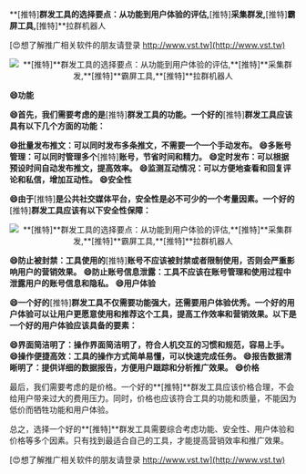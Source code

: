 **[推特]**群发工具的选择要点：从功能到用户体验的评估,**[推特]**采集群发,**[推特]**霸屏工具,**[推特]**拉群机器人

[😍想了解推广相关软件的朋友请登录 http://www.vst.tw](http://www.vst.tw)

 <center><img src="https://vst.tw/MP4/tuiguang/png/1.png" alt="**[推特]**群发工具的选择要点：从功能到用户体验的评估,**[推特]**采集群发,**[推特]**霸屏工具,**[推特]**拉群机器人"></center>

**😄功能**

**😄首先，我们需要考虑的是**[推特]**群发工具的功能。一个好的**[推特]**群发工具应该具有以下几个方面的功能：**

**😄批量发布推文：可以同时发布多条推文，不需要一个一个手动发布。**
**😄多账号管理：可以同时管理多个**[推特]**账号，节省时间和精力。**
**😄定时发布：可以根据预设时间自动发布推文，提高效率。**
**😄监测互动情况：可以方便地查看和回复评论和私信，增加互动性。**
**😄安全性**

**😄由于**[推特]**是公共社交媒体平台，安全性是必不可少的一个考量因素。一个好的**[推特]**群发工具应该有以下安全性保障：**

 <center><img src="https://vst.tw/MP4/tuiguang/png/6.png" alt="**[推特]**群发工具的选择要点：从功能到用户体验的评估,**[推特]**采集群发,**[推特]**霸屏工具,**[推特]**拉群机器人"></center>

**😄防止被封禁：工具使用的**[推特]**账号不应该被封禁或者限制使用，否则会严重影响用户的营销效果。**
**😄防止账号信息泄露：工具不应该在账号管理和使用过程中泄露用户的账号信息和隐私。**
**😄用户体验**

**😄一个好的**[推特]**群发工具不仅需要功能强大，还需要用户体验优秀。一个好的用户体验可以让用户更愿意使用和推荐这个工具，提高工作效率和营销效果。以下是一个好的用户体验应该具备的要素：**

**😄界面简洁明了：操作界面简洁明了，符合人机交互的习惯和规范，容易上手。**
**😄操作便捷高效：工具的操作方式简单易懂，可以快速完成任务。**
**😄报告数据清晰明了：提供详细的数据报告，方便用户跟踪和分析推广效果。**
**😄价格**

最后，我们需要考虑的是价格。一个好的**[推特]**群发工具应该价格合理，不会给用户带来过大的费用压力。同时，价格也应该符合工具的功能和质量，不能因为低价而牺牲功能和用户体验。

总之，选择一个好的**[推特]**群发工具需要综合考虑功能、安全性、用户体验和价格等多个因素。只有找到最适合自己的工具，才能提高营销效率和推广效果。

[😍想了解推广相关软件的朋友请登录 http://www.vst.tw](http://www.vst.tw)



